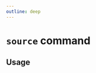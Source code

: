 ```yaml
---
outline: deep
---
```

# `source` command

<script setup lang="ts">
import {data as docs} from "./cli.data.js";
const commandDoc = docs.source.index;
</script>

<p v-html="commandDoc.description"></p>

## Usage
<div v-html="commandDoc.usageHtml"></div>
<div v-html="commandDoc.options"></div>
